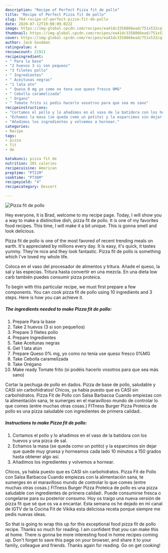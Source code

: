 ```yaml
---
description: "Recipe of Perfect Pizza fit de pollo"
title: "Recipe of Perfect Pizza fit de pollo"
slug: 764-recipe-of-perfect-pizza-fit-de-pollo
date: 2020-07-12T19:08:09.022Z
image: https://img-global.cpcdn.com/recipes/ea41dc3358866ead/751x532cq70/pizza-fit-de-pollo-foto-principal.jpg
thumbnail: https://img-global.cpcdn.com/recipes/ea41dc3358866ead/751x532cq70/pizza-fit-de-pollo-foto-principal.jpg
cover: https://img-global.cpcdn.com/recipes/ea41dc3358866ead/751x532cq70/pizza-fit-de-pollo-foto-principal.jpg
author: Jack Goodman
ratingvalue: 4
reviewcount: 21911
recipeingredient:
- " Para la base"
- "2 huevos 3 si son pequeos"
- "3 filetes pollo"
- " Ingredientes"
- " Aceitunas negras"
- "1 lata atn"
- " Queso 0 mg yo como no tena use queso fresco 0MG"
- " Cebolla caramelizada"
- " Organo"
- " Tomate frito si podis hacerlo vosotros para que sea ms sano"
recipeinstructions:
- "Cortamos el pollo y lo añadimos en el vaso de la batidora con los huevos y una pizca de sal."
- "Echamos la masa (se queda como un potito) y la esparcimos sin dejar que quede muy gruesa y horneamos cada lado 10 minutos a 150 grados hasta obtener algo así."
- "Añadimos los ingredientes y volvemos a hornear."
categories:
- Recipe
tags:
- pizza
- fit
- de

katakunci: pizza fit de 
nutrition: 201 calories
recipecuisine: American
preptime: "PT21M"
cooktime: "PT36M"
recipeyield: "4"
recipecategory: Dessert

---
```



![Pizza fit de pollo](https://img-global.cpcdn.com/recipes/ea41dc3358866ead/751x532cq70/pizza-fit-de-pollo-foto-principal.jpg)

Hey everyone, it is Brad, welcome to my recipe page. Today, I will show you a way to make a distinctive dish, pizza fit de pollo. It is one of my favorites food recipes. This time, I will make it a bit unique. This is gonna smell and look delicious.

Pizza fit de pollo is one of the most favored of recent trending meals on earth. It's appreciated by millions every day. It is easy, it's quick, it tastes yummy. They're nice and they look fantastic. Pizza fit de pollo is something which I've loved my whole life.

Coloca en el vaso del procesador de alimentos y tritura. Añade el queso, la sal y las especias. Tritura hasta convertir en una mezcla. En una dieta low carb también puedes consumir pizza proteica.


To begin with this particular recipe, we must first prepare a few components. You can cook pizza fit de pollo using 10 ingredients and 3 steps. Here is how you can achieve it.

<!--inarticleads1-->

##### The ingredients needed to make Pizza fit de pollo:

1. Prepare  Para la base
1. Take 2 huevos (3 si son pequeños)
1. Prepare 3 filetes pollo
1. Prepare  Ingredientes
1. Take  Aceitunas negras
1. Get 1 lata atún
1. Prepare  Queso 0% mg, yo como no tenía use queso fresco 0%MG
1. Take  Cebolla caramelizada
1. Take  Orégano
1. Make ready  Tomate frito (si podéis hacerlo vosotros para que sea más sano)


Cortar la pechuga de pollo en dados. Pizza de base de pollo, saludable y CASI sin carbohidratos! Chicos, ya había puesto que es CASI sin carbohidratos. Pizza Fit de Pollo con Salsa Barbacoa Cuando empiezas con la alimentación sana, te sumerges en el maravilloso mundo de controlar lo que comes (entre muchas otras cosas.) FITness Burger Pizza Proteica de pollo es una pizza saludable con ingredientes de primera calidad:. 

<!--inarticleads2-->

##### Instructions to make Pizza fit de pollo:

1. Cortamos el pollo y lo añadimos en el vaso de la batidora con los huevos y una pizca de sal.
1. Echamos la masa (se queda como un potito) y la esparcimos sin dejar que quede muy gruesa y horneamos cada lado 10 minutos a 150 grados hasta obtener algo así.
1. Añadimos los ingredientes y volvemos a hornear.


Chicos, ya había puesto que es CASI sin carbohidratos. Pizza Fit de Pollo con Salsa Barbacoa Cuando empiezas con la alimentación sana, te sumerges en el maravilloso mundo de controlar lo que comes (entre muchas otras cosas.) FITness Burger Pizza Proteica de pollo es una pizza saludable con ingredientes de primera calidad:. Puede consumirse fresca o congelarse para su posterior consumo. Hoy os traigo una nueva versión de pizza fit que sé que os va a encantar. Esta semana os he dejado en mi canal de IGTV de la Cocina Fit de Vikika esta deliciosa receta porque siempre me pedís nuevas ideas. 

So that is going to wrap this up for this exceptional food pizza fit de pollo recipe. Thanks so much for reading. I am confident that you can make this at home. There is gonna be more interesting food in home recipes coming up. Don't forget to save this page on your browser, and share it to your family, colleague and friends. Thanks again for reading. Go on get cooking!
